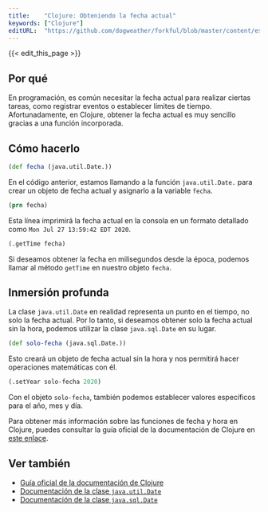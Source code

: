 ```yaml
---
title:    "Clojure: Obteniendo la fecha actual"
keywords: ["Clojure"]
editURL:  "https://github.com/dogweather/forkful/blob/master/content/es/clojure/getting-the-current-date.md"
---
```


{{< edit_this_page >}}

## Por qué

En programación, es común necesitar la fecha actual para realizar ciertas tareas, como registrar eventos o establecer límites de tiempo. Afortunadamente, en Clojure, obtener la fecha actual es muy sencillo gracias a una función incorporada.

## Cómo hacerlo

```Clojure
(def fecha (java.util.Date.))
```

En el código anterior, estamos llamando a la función `java.util.Date.` para crear un objeto de fecha actual y asignarlo a la variable `fecha`.

```Clojure
(prn fecha)
```

Esta línea imprimirá la fecha actual en la consola en un formato detallado como `Mon Jul 27 13:59:42 EDT 2020`.

```Clojure
(.getTime fecha)
```

Si deseamos obtener la fecha en milisegundos desde la época, podemos llamar al método `getTime` en nuestro objeto `fecha`.

## Inmersión profunda

La clase `java.util.Date` en realidad representa un punto en el tiempo, no solo la fecha actual. Por lo tanto, si deseamos obtener solo la fecha actual sin la hora, podemos utilizar la clase `java.sql.Date` en su lugar.

```Clojure
(def solo-fecha (java.sql.Date.))
```

Esto creará un objeto de fecha actual sin la hora y nos permitirá hacer operaciones matemáticas con él.

```Clojure
(.setYear solo-fecha 2020)
```

Con el objeto `solo-fecha`, también podemos establecer valores específicos para el año, mes y día.

Para obtener más información sobre las funciones de fecha y hora en Clojure, puedes consultar la guía oficial de la documentación de Clojure en [este enlace](https://clojure.org/reference/java_interop#Time_and_Date_Manipulation).

## Ver también

- [Guía oficial de la documentación de Clojure](https://clojure.org/guides/learn/introduction)
- [Documentación de la clase `java.util.Date`](https://docs.oracle.com/javase/8/docs/api/java/util/Date.html)
- [Documentación de la clase `java.sql.Date`](https://docs.oracle.com/javase/8/docs/api/java/sql/Date.html)